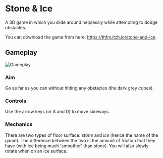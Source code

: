 # Stone & Ice

A 3D game in which you slide around helplessly while attempting to dodge obstacles.

You can download the game from here: https://thfm.itch.io/stone-and-ice.

## Gameplay

![Gameplay](gameplay.gif)

### Aim

Go as far as you can without hitting any obstacles (the dark grey cubes).

### Controls

Use the arrow keys (or A and D) to move sideways.

### Mechanics

There are two types of floor surface: *stone* and *ice* (hence the name of the game). The difference between the two is the amount of friction that they have (with ice being much 
'smoother' than stone). You will also slowly rotate when on an ice surface.
